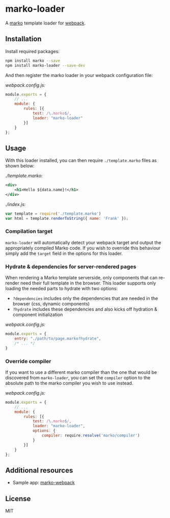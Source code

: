 marko-loader
============

A [marko](http://markojs.com/) template loader for [webpack](https://github.com/webpack/webpack).

## Installation

Install required packages:

```bash
npm install marko --save
npm install marko-loader --save-dev
```

And then register the marko loader in your webpack configuration file:

_webpack.config.js:_

```javascript
module.exports = {
    // ...
    module: {
        rules: [{
            test: /\.marko$/,
            loader: "marko-loader"
        }]
    }
};
```

## Usage

With this loader installed, you can then require `./template.marko` files as shown below:

_./template.marko:_

```xml
<div>
    <h1>Hello ${data.name}!</h1>
</div>
```

_./index.js:_

```javascript
var template = require('./template.marko')
var html = template.renderToString({ name: 'Frank' });
```

### Compilation target

`marko-loader` will automatically detect your webpack target and output the appropriately compiled Marko code.
If you wish to override this behaviour simply add the `target` field in the options for this loader.

### Hydrate & dependencies for server-rendered pages

When rendering a Marko template serverside, only components that can re-render need their full template in the browser.
This loader supports only loading the needed parts to hydrate with two options:

- `?dependencies` includes only the dependencies that are needed in the browser (css, dynamic components)
- `?hydrate` includes these dependencies and also kicks off hydration & component initialization

_webpack.config.js:_
```js
module.exports = {
    entry: "./path/to/page.marko?hydrate",
    /* ... */
}
```

### Override compiler

If you want to use a different marko compiler than the one that would be discovered from `marko-loader`, you can set the `compiler` option to the absolute path to the marko compiler you wish to use instead.

_webpack.config.js:_

```javascript
module.exports = {
    // ...
    module: {
        rules: [{
            test: /\.marko$/,
            loader: "marko-loader",
            options: {
                compiler: require.resolve('marko/compiler')
            }
        }]
    }
};
```

## Additional resources

- Sample app: [marko-webpack](https://github.com/marko-js-samples/marko-webpack)

## License

MIT
